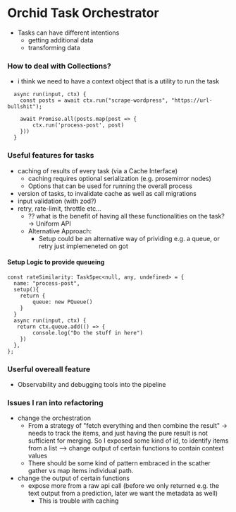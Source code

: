 # Orchid Task Orchestrator

- Tasks can have different intentions
  - getting additional data
  - transforming data

### How to deal with Collections?

- i think we need to have a context object that is a utility to run the task

```
  async run(input, ctx) {
    const posts = await ctx.run("scrape-wordpress", "https://url-bullshit");

    await Promise.all(posts.map(post => {
        ctx.run('process-post', post)
    }))
  }
```

### Useful features for tasks

- caching of results of every task (via a Cache Interface)
  - caching requires optional serialization (e.g. prosemirror nodes)
  - Options that can be used for running the overall process
- version of tasks, to invalidate cache as well as call migrations
- input validation (with zod?)
- retry, rate-limit, throttle etc...
  - ?? what is the benefit of having all these functionalities on the task?  
     -> Uniform API
  - Alternative Approach:
    - Setup could be an alternative way of prividing e.g. a queue, or retry just implemeneted on got

#### Setup Logic to provide queueing

```
const rateSimilarity: TaskSpec<null, any, undefined> = {
  name: "process-post",
  setup(){
    return {
        queue: new PQueue()
    }
  }
  async run(input, ctx) {
   return ctx.queue.add(() => {
        console.log("Do the stuff in here")
    })
  },
};
```

### Userful overeall feature

- Observability and debugging tools into the pipeline

### Issues I ran into refactoring

- change the orchestration
  - From a strategy of "fetch everything and then combine the result" -> needs to track the items, and just having the pure result is not sufficient for merging. So I exposed some kind of id, to identify items from a list
    --> change output of certain functions to contain context values
  - There should be some kind of pattern embraced in the scather gather vs map items individual path.
- change the output of certain functions
  - expose more from a raw api call (before we only returned e.g. the text output from a prediction, later we want the metadata as well)
    - This is trouble with caching
